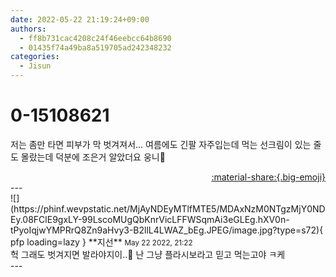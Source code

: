 ```yaml
---
date: 2022-05-22 21:19:24+09:00
authors:
  - ff8b731cac4208c24f46eebcc64b8690
  - 01435f74a49ba8a519705ad242348232
categories:
  - Jisun
---
```


# 0-15108621

<div class="post-container" markdown="1">
<div class="content-container md-sidebar__scrollwrap" markdown="1">

저는 좀만 타면 피부가 막 벗겨져서... 여름에도 긴팔 자주입는데 먹는 선크림이 있는 줄도 몰랐는데 덕분에 조은거 알았더요 웅니🥹

</div>
</div>

<div style="text-align: right;" markdown="1">
<a href="https://weverse.io/fromis9/fanpost/0-15108621" style="text-align: right;">:material-share:{.big-emoji}</a>
</div>
---

<div class="comments-container md-sidebar__scrollwrap" markdown="1">
<div class="comment" markdown="1">
<div class='id-container' markdown="1">
![](https://phinf.wevpstatic.net/MjAyNDEyMTlfMTE5/MDAxNzM0NTgzMjY0NDEy.08FClE9gxLY-99LscoMUgQbKnrVicLFFWSqmAi3eGLEg.hXV0n-tPyoIqjwYMPRrQ8Zn9aHvy3-B2llL4LWAZ_bEg.JPEG/image.jpg?type=s72){ pfp loading=lazy }
**<span class="artist">지선</span>** <small>May 22 2022, 21:22</small><br>
</div>
<div class='comment-body' markdown="1">
헉 그래도 벗겨지면 발라야지이..🥺 난 그냥 플라시보라고 믿고 먹는고야 ㅋ케
</div>
</div>
</div>
---
